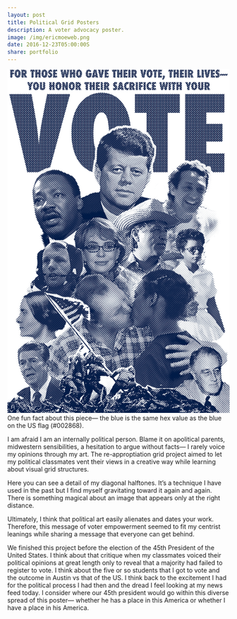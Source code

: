 ```yaml
---
layout: post
title: Political Grid Posters
description: A voter advocacy poster.
image: /img/ericmoeweb.png
date: 2016-12-23T05:00:00S
share: portfolio 
---
```


<img class="col three" src="/img/ERIC MOE.png">
<div class="col three caption">
One fun fact about this piece— the blue is the same hex value as the blue on the US flag (#002868).
</div>


I am afraid I am an internally political person. Blame it on apolitical parents, midwestern sensibilities, a hesitation to argue without facts— I rarely voice my opinions through my art. The re-approptiation grid project aimed to let my political classmates vent their views in a creative way while learning about visual grid structures. 

Here you can see a detail of my diagonal halftones. It’s a technique I have used in the past but I find myself gravitating toward it again and again. There is something magical about an image that appears only at the right distance.


Ultimately, I think that political art easily alienates and dates your work. Therefore, this message of voter empowerment seemed to fit my centrist leanings while sharing a message that everyone can get behind. 

We finished this project before the election of the 45th President of the United States. I think about that critique when my classmates voiced their political opinions at great length only to reveal that a majority had failed to register to vote. I think about the five or so students that I got to vote and the outcome in Austin vs that of the US. I think back to the excitement I had for the political process I had then and the dread I feel looking at my news feed today. I consider where our 45th president would go within this diverse spread of this poster— whether he has a place in this America or whether I have a place in his America.
